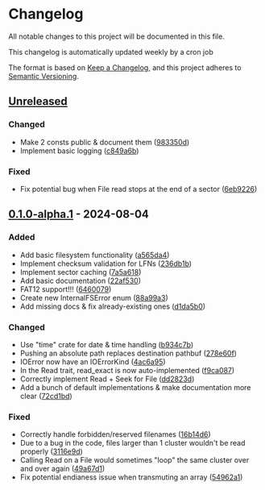 # Changelog

All notable changes to this project will be documented in this file.

This changelog is automatically updated weekly by a cron job

The format is based on [Keep a Changelog](https://keepachangelog.com/en/1.0.0/),
and this project adheres to [Semantic Versioning](https://semver.org/spec/v2.0.0.html).

## [Unreleased]

### Changed

- Make 2 consts public & document them ([983350d](983350de7aa3248cc2c1ce0d00fd404e8d777da5))
- Implement basic logging ([c849a6b](c849a6b256ef4848be0b09fe805b0ec262371b5f))

### Fixed

- Fix potential bug when File read stops at the end of a sector ([6eb9226](6eb922610fa5b1c76c61f7e20ff56039e310991b))

## [0.1.0-alpha.1] - 2024-08-04

### Added

- Add basic filesystem functionality ([a565da4](a565da4af6e11571bd2e2cd6f1072085630f9c63))
- Implement checksum validation for LFNs ([236db1b](236db1b97af7c4f8a4555263d6477f2de918e33d))
- Implement sector caching ([7a5a618](7a5a618218ba8a03076ce92332c77865ce2f9c72))
- Add basic documentation ([22af530](22af530e21555da1141d99184974894d62ad4d26))
- FAT12 support!!! ([6460079](646007928cacac6dd8112e0d8896fcd708673d23))
- Create new InternalFSError enum ([88a99a3](88a99a32281726c27fb027bf425b102741473c2c))
- Add missing docs & fix already-existing ones ([d1da5b0](d1da5b0ffaa4335b51da9ff390c2cdc1c6e6b328))

### Changed

- Use "time" crate for date & time handling ([b934c7b](b934c7b1db974cc07c730e1f508842918a3a9138))
- Pushing an absolute path replaces destination pathbuf ([278e60f](278e60f73977cdfd28fe263b7720508f98bd762d))
- IOError now have an IOErrorKind ([4ac6a95](4ac6a95424884e8a775a36590788a0897cfbba8d))
- In the Read trait, read_exact is now auto-implemented ([f9ca087](f9ca0873d58696c8244e9df6874d784922b1ab04))
- Correctly implement Read + Seek for File ([dd2823d](dd2823deff32a78a62f20bebc7c135ff42eb1502))
- Add a bunch of default implementations & make documentation more clear ([72cd1bd](72cd1bd6d38ebc20861bd078ab9115cf5545d4a0))

### Fixed

- Correctly handle forbidden/reserved filenames ([16b14d6](16b14d6ea4429c28d180cbf8eff0cc6ca7eb60b1))
- Due to a bug in the code, files larger than 1 cluster wouldn't be read properly ([3116e9d](3116e9d9d8bc53acdd7eab720a1a9f6bc74ebfd7))
- Calling Read on a File would sometimes "loop" the same cluster over and over again ([49a67d1](49a67d11b84a233b6f53d86715b2454198d39459))
- Fix potential endianess issue when transmuting an array ([54962a1](54962a1d13f746a5194234ae89f3c3c2194b168a))

[Unreleased]: https://github.com/Oakchris1955/simple-fatfs/compare/v0.1.0-alpha.1..HEAD

[0.1.0-alpha.1]: https://github.com/Oakchris1955/simple-fatfs/tree/v0.1.0-alpha.1
<!-- generated by git-cliff -->
